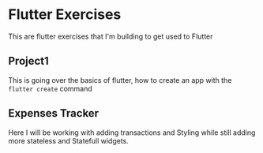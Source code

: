 # Flutter Exercises

This are flutter exercises that I'm building to get used to Flutter

## Project1

This is going over the basics of flutter, how to create an app with the `flutter create` command

## Expenses Tracker 

Here I will be working with adding transactions and Styling while still adding more 
stateless and Statefull widgets. 

